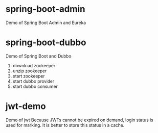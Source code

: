 # spring-boot-admin
Demo of Spring Boot Admin and Eureka

# spring-boot-dubbo
Demo of Spring Boot and Dubbo
1. download zookeeper
2. unzip zookeeper
3. start zookeeper
4. start dubbo provider
5. start dubbo consumer

# jwt-demo
Demo of jwt
Because JWTs cannot be expired on demand, login status is used for marking. It is better to store this status in a cache.  
